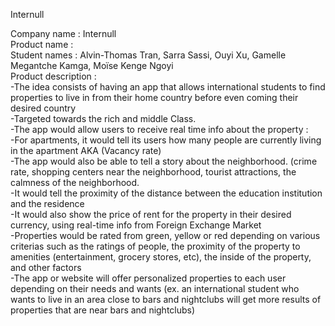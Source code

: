 Internull

Company name : Internull <br>
Product name : <br>
Student names : Alvin-Thomas Tran, Sarra Sassi, Ouyi Xu, Gamelle Megantche Kamga, Moïse Kenge Ngoyi <br>
Product description : <br>
-The idea consists of having an app that allows international students to find properties to live in from their home country before even coming their desired country <br> 
-Targeted towards the rich and middle Class. <br>
-The app would allow users to receive real time info about the property : <br>
-For apartments, it would tell its users how many people are currently living in the apartment AKA (Vacancy rate) <br>
-The app would also be able to tell a story about the neighborhood. (crime rate, shopping centers near the neighborhood, tourist attractions, the calmness of the neighborhood. <br>
-It would tell the proximity of the distance between the education institution and the residence <br>
-It would also show the price of rent for the property in their desired currency, using real-time info from Foreign Exchange Market <br>
-Properties would be rated from green, yellow or red depending on various criterias such as the ratings of people, the proximity of the property to amenities (entertainment, grocery stores, etc), the inside of the property, and other factors <br>
-The app or website will offer personalized properties to each user depending on their needs and wants (ex. an international student who wants to live in an area close to bars and nightclubs will get more results of properties that are near bars and nightclubs) <br>
